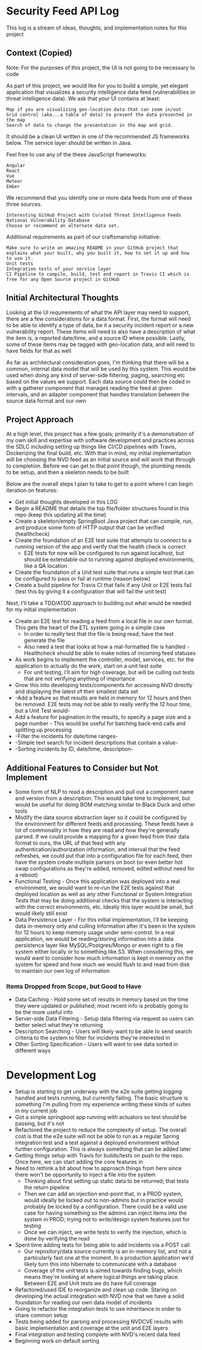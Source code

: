 # Security Feed API Log

This log is a stream of ideas, thoughts, and implementation notes for this project

## Context (Copied)

Note: For the purposes of this project, the UI is not going to be necessary to code

As part of this project, we would like for you to build a simple, yet elegant application that visualizes a security intelligence data feed (vulnerabilities or threat intelligence data). We ask that your UI contains at least:

    Map if you are visualizing geo-location data that can zoom in/out
    Grid control (aka...a table of data) to present the data presented in the map
    Search of data to change the presentation in the map and grid.

It should be a clean UI written in one of the recommended JS frameworks below. The service layer should be written in Java.

Feel free to use any of the these JavaScript frameworks:

    Angular
    React
    Vue
    Meteor
    Ember

We recommend that you identify one or more data feeds from one of these three sources.

    Interesting GitHub Project with Curated Threat Intelligence Feeds
    National Vulnerability Database
    Choose or recommend an alternate data set.

Additional requirements as part of our craftsmanship initiative:

    Make sure to write an amazing README in your GitHub project that explains what your built, why you built it, how to set it up and how to use it.
    Unit tests
    Integration tests of your service layer
    CI Pipeline to compile, build, test and report in Travis CI which is free for any Open Source project in GitHub

## Initial Architectural Thoughts

Looking at the UI requirements of what the API layer may need to support, there are a few considerations for a data format. First, the format will need to be able to identify a type
of data, be it a security incident report or a new vulnerability report. These items will need to also have a description of what the item is, a reported date/time, and a source ID where possible. Lastly, some of these items may be tagged with geo-location data, and will need to have fields for that as well

As far as architectural consideration goes, I'm thinking that there will be a common, internal data model that will be used by this system. This would be used when doing any kind of
server-side filtering, paging, searching etc based on the values we support. Each data source could then be coded in with a gatherer component that manages reading the feed at given intervals, and an adapter component that handles translation between the source data format and our own

## Project Approach

At a high level, this project has a few goals; primarily it's a demonstration of my own skill and expertise with software development and practices across the SDLC including setting up things like CI/CD pipelines with Travis, Dockerizing the final build, etc. With that in mind, my initial implementation will be choosing the NVD feed as an initial source and will work that through to completion. Before we can get to that point though, the plumbing needs to be setup, and then a skeleton needs to be built

Below are the overall steps I plan to take to get to a point where I can begin iteration on features:

* Get initial thoughts developed in this LOG
* Begin a README that details the top file/folder structures found in this repo (keep this updating all the time)
* Create a skeleton/empty SpringBoot Java project that can compile, run, and produce some form of HTTP output that can be verified (healthcheck)
* Create the foundation of an E2E test suite that attempts to connect to a running version of the app and verify that the health check is correct
  * E2E tests for now will be configured to run against localhost, but should be extendable out to running against deployed environments, like a QA location
* Create the foundation of a Unit test suite that runs a simple test that can be configured to pass or fail at runtime (reason below)
* Create a build pipeline for Travis CI that fails if any Unit or E2E tests fail (test this by giving it a configuration that will fail the unit test)

Next, I'll take a TDD/ATDD approach to building out what would be needed for my initial implementation

* Create an E2E test for reading a feed from a local file in our own format. This gets the heart of the ETL system going in a simple case
  * In order to really test that the file is being read; have the test generate the file
  * Also need a test that looks at how a mal-formatted file is handled - Healthcheck should be able to make notes of incoming feed statuses
* As work begins to implement the controller, model, services, etc. for the application to actually do the work, start on a unit test suite
  * For unit testing, I'll aim for high coverage, but will be culling out tests that are not verifying anything of importance
* Grow this into developing tests/components for accessing NVD directly and displaying the latest of their smallest data set
* -Add a feature so that results are held in memory for 12 hours and then be removed. E2E tests may not be able to really verify the 12 hour time, but a Unit Test would-
* Add a feature for pagination in the results, to specify a page size and a page number - This would be useful for batching back-end calls and splitting up processing
* -Filter the incidents for date/time ranges-
* -Simple text search for incident descriptions that contain a value-
* -Sorting incidents by ID, date/time, description-

## Additional Features to Consider but Not Implement

* Some form of NLP to read a description and pull out a component name and version from a description. This would take time to implement, but would be useful for doing BOM matching similar to Black Duck and other tools
* Modify the data source abstraction layer so it could be configured by the environment for different feeds and processing. These feeds have a lot of commonality in how they are read and how they're generally parsed. If we could provide a mapping for a given feed from their data format to ours, the URL of that feed with any authentication/authorization information, and interval that the feed refreshes, we could put that into a configuration file for each feed, then have the system create multiple parsers on boot (or even better hot swap configurations as they're added, removed, edited without need for a reboot)
* Functional Testing - Once this application was deployed into a real environment, we would want to re-run the E2E tests against that deployed location as well as any other Functional or System Integration Tests that may be doing additional checks that the system is interacting with the correct environments, etc. Ideally this layer would be small, but would likely still exist
* Data Persistence Layer - For this initial implementation, I'll be keeping data in-memory only and culling information after it's been in the system for 12 hours to keep memory usage under semi-control. In a real application, we would be reading/storing information into a data persistence layer like MySQL/Postgres/Mongo or even right to a file system either locally or to something like S3. When considering this, we would want to consider how much information is kept in memory on the system for speed and how much we would flush to and read from disk to maintain our own log of information

### Items Dropped from Scope, but Good to Have

* Data Caching - Hold some set of results in memory based on the time they were updated or published; most recent info is probably going to be the more useful info
* Server-side Data Filtering - Setup data filtering via request so users can better select what they're returning
* Description Searching - Users will likely want to be able to send search criteria to the system to filter for incidents they're interested in
* Other Sorting Specification - Users will want to see data sorted in different ways

# Development Log

* Setup is starting to get underway with the e2e suite getting logging handled and tests running, but currently failing. The basic structure is something I'm pulling from my experience writing these kinds of suites in my current job
* Got a simple springboot app running with actuators so test should be passing, but it's not
* Refactored the project to reduce the complexity of setup. The overall cost is that the e2e suite will not be able to run as a regular Spring integration test and a test against a deployed environment without further configuration. This is always something that can be added later
* Getting things setup with Travis for builds/tests on push to the repo. Once here, we can start adding the core features in
* Need to rethink a bit about how to approach things from here since there won't be opportunity to inject a file into the system
  * Thinking about first setting up static data to be returned; that tests the return pipeline
  * Then we can add an injection end-point that, in a PROD system, would ideally be locked out to non-admins but in practice would probably be locked by a configuration. There could be a valid use case for having something so the admins can inject items into the system in PROD; trying not to write/design system features just for testing
  * Once we can inject, we write tests to verify the injection, which is done by verifying the read
* Spent time adding tests for being able to add incidents via a POST call
  * Our repository/data source currently is an in-memory list, and not a particularly fast one at the moment. In a production application we'd likely turn this into hibernate to communicate with a database
  * Coverage of the unit tests is aimed towards finding bugs, which means they're looking at where logical things are taking place. Between E2E and Unit tests we do have full coverage
* Refactored/used IDE to reorganize and clean up code. Staring on developing the actual integration with NVD now that we have a solid foundation for reading our own data model of incidents
* Going to refactor the integration tests to use inheritance in order to share common setup
* Tests being added for parsing and processing NVDCVE results with basic implementation and coverage at the unit and E2E layers
* Final integration and testing complete with NVD's recent data feed
* Beginning work on default sorting